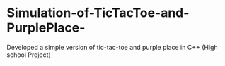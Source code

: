 # Simulation-of-TicTacToe-and-PurplePlace-
Developed a simple version of tic-tac-toe and purple place in C++ (High school Project)
